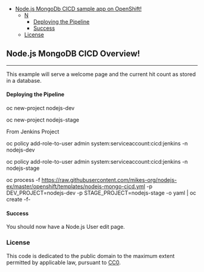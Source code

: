

<!-- toc -->

- [Node.js MongoDb CICD sample app on OpenShift!](#node.s-mongodb-cicd-verview)
  * [N](#creating-new-apps)
    + [Deploying the Pipeline](#deploy-pipeline)
    + [Success](#success)
  * [License](#license)

<!-- tocstop -->

## Node.js MongoDB CICD Overview!
-----------------

This example will serve a welcome page and the current hit count as stored in a database.


#### Deploying the Pipeline 

oc new-project nodejs-dev

oc new-project nodejs-stage

From Jenkins Project

oc policy add-role-to-user admin system:serviceaccount:cicd:jenkins -n nodejs-dev

oc policy add-role-to-user admin system:serviceaccount:cicd:jenkins -n nodejs-stage

oc process -f  https://raw.githubusercontent.com/mikes-org/nodejs-ex/master/openshift/templates/nodejs-mongo-cicd.yml -p DEV_PROJECT=nodejs-dev -p STAGE_PROJECT=nodejs-stage -o yaml | oc create -f-


#### Success

You should now have a Node.js User edit page.


### License

This code is dedicated to the public domain to the maximum extent permitted by applicable law, pursuant to [CC0](http://creativecommons.org/publicdomain/zero/1.0/).
